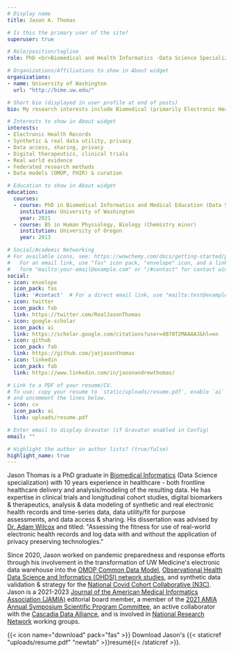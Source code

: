 ```yaml
---
# Display name
title: Jason A. Thomas

# Is this the primary user of the site?
superuser: true

# Role/position/tagline
role: PhD <br>Biomedical and Health Informatics -Data Science Specialization

# Organizations/Affiliations to show in About widget
organizations:
- name: University of Washington
  url: "http://bime.uw.edu/"

# Short bio (displayed in user profile at end of posts)
bio: My research interests include Biomedical (primarily Electronic Health Records) data access and sharing, clinical trials & digital therapeutics, real-world evidence, and the exploration and improvement of data utility for research and operations.

# Interests to show in About widget
interests:
- Electronic Health Records
- Synthetic & real data utility, privacy
- Data access, sharing, privacy
- Digital therapeutics, clinical trials
- Real world evidence
- Federated research methods
- Data models (OMOP, FHIR) & curation

# Education to show in About widget
education:
  courses:
  - course: PhD in Biomedical Informatics and Medical Education (Data Science Track)
    institution: University of Washington
    year: 2021
  - course: BS in Human Physiology, Biology (Chemistry minor)
    institution: University of Oregon
    year: 2013

# Social/Academic Networking
# For available icons, see: https://wowchemy.com/docs/getting-started/page-builder/#icons
#   For an email link, use "fas" icon pack, "envelope" icon, and a link in the
#   form "mailto:your-email@example.com" or "/#contact" for contact widget.
social:
- icon: envelope
  icon_pack: fas
  link: '#contact'  # For a direct email link, use "mailto:test@example.org".
- icon: twitter
  icon_pack: fab
  link: https://twitter.com/RealJasonThomas
- icon: google-scholar
  icon_pack: ai
  link: https://scholar.google.com/citations?user=d870T2MAAAAJ&hl=en
- icon: github
  icon_pack: fab
  link: https://github.com/jatjasonthomas
- icon: linkedin
  icon_pack: fab
  link: https://www.linkedin.com/in/jasonandrewthomas/

# Link to a PDF of your resume/CV.
# To use: copy your resume to `static/uploads/resume.pdf`, enable `ai` icons in `params.toml`, 
# and uncomment the lines below.
- icon: cv
  icon_pack: ai
  link: uploads/resume.pdf

# Enter email to display Gravatar (if Gravatar enabled in Config)
email: ""

# Highlight the author in author lists? (true/false)
highlight_name: true
---
```

                     
Jason Thomas is a PhD graduate in [Biomedical Informatics](http://bime.uw.edu/) (Data Science specialization) with 10 years experience in healthcare - both frontline healthcare delivery and analysis/modeling of the resulting data. He has expertise in clinical trials and longitudinal cohort studies, digital biomarkers & therapeutics, analysis & data modeling of synthetic and real electronic health records and time-series data, data utility/fit for purpose assessments, and data access & sharing. His dissertation was advised by [Dr. Adam Wilcox](https://scholar.google.com/citations?hl=en&user=O6GOa0AAAAAJ&view_op=list_works&sortby=pubdate) and titled: "Assessing the fitness for use of real-world electronic health records and log data with and without the application of privacy preserving technologies."

Since 2020, Jason worked on pandemic preparedness and response efforts through his involvement in the transformation of UW Medicine's electronic data warehouse into the [OMOP Common Data Model](https://ohdsi.github.io/CommonDataModel/cdm531.html), [Observational Health Data Science and Informatics (OHDSI) network studies](https://www.ohdsi.org/covid-19-updates/), and synthetic data validation & strategy for the [National Covid Cohort Collaborative (N3C)](https://covid.cd2h.org/enclave). Jason is a 2021-2023 [Journal of the American Medical Informatics Association (JAMIA)](https://academic.oup.com/jamia) editorial board member, a member of the [2021 AMIA Annual Symposium Scientific Program Committee](https://www.amia.org/amia2021/scientific-program-committee), an active collaborator with the [Cascadia Data Alliance](https://www.fredhutch.org/en/about/about-the-hutch/institutional-partners-collaborations/cascadia-data-alliance.html), and is involved in [National Research Network](https://medicine.ucsf.edu/center-clinical-informatics-and-improvement-research/national-research-network) working groups.

{{< icon name="download" pack="fas" >}} Download Jason's {{< staticref "uploads/resume.pdf" "newtab" >}}resumé{{< /staticref >}}.
